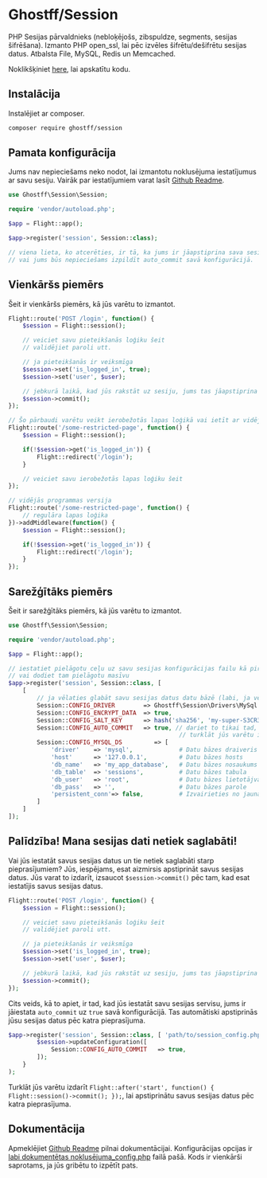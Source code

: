 # Ghostff/Session

PHP Sesijas pārvaldnieks (nebloķējošs, zibspuldze, segments, sesijas šifrēšana). Izmanto PHP open_ssl, lai pēc izvēles šifrētu/dešifrētu sesijas datus. Atbalsta File, MySQL, Redis un Memcached.

Noklikšķiniet [here](https://github.com/Ghostff/Session), lai apskatītu kodu.

## Instalācija

Instalējiet ar composer.

```bash
composer require ghostff/session
```

## Pamata konfigurācija

Jums nav nepieciešams neko nodot, lai izmantotu noklusējuma iestatījumus ar savu sesiju. Vairāk par iestatījumiem varat lasīt [Github Readme](https://github.com/Ghostff/Session).

```php
use Ghostff\Session\Session;

require 'vendor/autoload.php';

$app = Flight::app();

$app->register('session', Session::class);

// viena lieta, ko atcerēties, ir tā, ka jums ir jāapstiprina sava sesija katrā lapas ielādē
// vai jums būs nepieciešams izpildīt auto_commit savā konfigurācijā. 
```

## Vienkāršs piemērs

Šeit ir vienkāršs piemērs, kā jūs varētu to izmantot.

```php
Flight::route('POST /login', function() {
	$session = Flight::session();

	// veiciet savu pieteikšanās loģiku šeit
	// validējiet paroli utt.

	// ja pieteikšanās ir veiksmīga
	$session->set('is_logged_in', true);
	$session->set('user', $user);

	// jebkurā laikā, kad jūs rakstāt uz sesiju, jums tas jāapstiprina apzināti.
	$session->commit();
});

// Šo pārbaudi varētu veikt ierobežotās lapas loģikā vai ietīt ar vidējo programmu.
Flight::route('/some-restricted-page', function() {
	$session = Flight::session();

	if(!$session->get('is_logged_in')) {
		Flight::redirect('/login');
	}

	// veiciet savu ierobežotās lapas loģiku šeit
});

// vidējās programmas versija
Flight::route('/some-restricted-page', function() {
	// regulāra lapas loģika
})->addMiddleware(function() {
	$session = Flight::session();

	if(!$session->get('is_logged_in')) {
		Flight::redirect('/login');
	}
});
```

## Sarežģītāks piemērs

Šeit ir sarežģītāks piemērs, kā jūs varētu to izmantot.

```php
use Ghostff\Session\Session;

require 'vendor/autoload.php';

$app = Flight::app();

// iestatiet pielāgotu ceļu uz savu sesijas konfigurācijas failu kā pirmo argumentu
// vai dodiet tam pielāgotu masīvu
$app->register('session', Session::class, [ 
	[
		// ja vēlaties glabāt savu sesijas datus datu bāzē (labi, ja vēlaties kaut ko tādu kā "izrakstīties no visām ierīcēm" funkcionalitāti)
		Session::CONFIG_DRIVER        => Ghostff\Session\Drivers\MySql::class,
		Session::CONFIG_ENCRYPT_DATA  => true,
		Session::CONFIG_SALT_KEY      => hash('sha256', 'my-super-S3CR3T-salt'), // lūdzu, mainiet to uz kaut ko citu
		Session::CONFIG_AUTO_COMMIT   => true, // dariet to tikai tad, ja tas ir nepieciešams un/vai grūti izpildīt commit() savu sesiju.
												// turklāt jūs varētu izdarīt Flight::after('start', function() { Flight::session()->commit(); });
		Session::CONFIG_MYSQL_DS         => [
			'driver'    => 'mysql',             # Datu bāzes draiveris PDO dns, piem. (mysql:host=...;dbname=...)
			'host'      => '127.0.0.1',         # Datu bāzes hosts
			'db_name'   => 'my_app_database',   # Datu bāzes nosaukums
			'db_table'  => 'sessions',          # Datu bāzes tabula
			'db_user'   => 'root',              # Datu bāzes lietotājvārds
			'db_pass'   => '',                  # Datu bāzes parole
			'persistent_conn'=> false,          # Izvairieties no jaunas savienojuma izveidošanas katru reizi, kad skriptam jārunā ar datu bāzi, kas padara tīmekļa lietojumprogrammu ātrāku. ATRASTIET SEVI PAŠI
		]
	] 
]);
```

## Palīdzība! Mana sesijas dati netiek saglabāti!

Vai jūs iestatāt savus sesijas datus un tie netiek saglabāti starp pieprasījumiem? Jūs, iespējams, esat aizmirsis apstiprināt savus sesijas datus. Jūs varat to izdarīt, izsaucot `$session->commit()` pēc tam, kad esat iestatījis savus sesijas datus.

```php
Flight::route('POST /login', function() {
	$session = Flight::session();

	// veiciet savu pieteikšanās loģiku šeit
	// validējiet paroli utt.

	// ja pieteikšanās ir veiksmīga
	$session->set('is_logged_in', true);
	$session->set('user', $user);

	// jebkurā laikā, kad jūs rakstāt uz sesiju, jums tas jāapstiprina apzināti.
	$session->commit();
});
```

Cits veids, kā to apiet, ir tad, kad jūs iestatāt savu sesijas servisu, jums ir jāiestata `auto_commit` uz `true` savā konfigurācijā. Tas automātiski apstiprinās jūsu sesijas datus pēc katra pieprasījuma.

```php
$app->register('session', Session::class, [ 'path/to/session_config.php', bin2hex(random_bytes(32)) ], function(Session $session) {
		$session->updateConfiguration([
			Session::CONFIG_AUTO_COMMIT   => true,
		]);
	}
);
```

Turklāt jūs varētu izdarīt `Flight::after('start', function() { Flight::session()->commit(); });`, lai apstiprinātu savus sesijas datus pēc katra pieprasījuma.

## Dokumentācija

Apmeklējiet [Github Readme](https://github.com/Ghostff/Session) pilnai dokumentācijai. Konfigurācijas opcijas ir [labi dokumentētas noklusējuma_config.php](https://github.com/Ghostff/Session/blob/master/src/default_config.php) failā pašā. Kods ir vienkārši saprotams, ja jūs gribētu to izpētīt pats.
